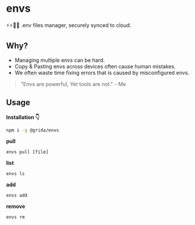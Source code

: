 # envs
⚡️⚡️🔑🔑  .env files manager, securely synced to cloud.


## Why?

- Managing multiple envs can be hard.
- Copy & Pasting envs across devices often cause human mistakes.
- We often waste time fixing errors that is caused by misconfigured envs.

> "Envs are powerful, Yet tools are not." - Me

## Usage

**Installation 👇**

```bash
npm i -g @grida/envs
```

**pull**
```
envs pull [file]
```

**list**
```
envs ls
```

**add**
```
envs add
```

**remove**
```
envs rm
```
